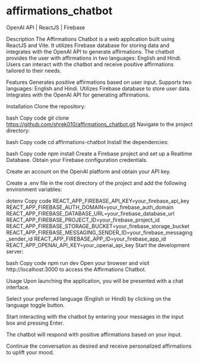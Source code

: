 # affirmations_chatbot
OpenAI API | ReactJS | Firebase


Description
The Affirmations Chatbot is a web application built using ReactJS and Vite. It utilizes Firebase database for storing data and integrates with the OpenAI API to generate affirmations. The chatbot provides the user with affirmations in two languages: English and Hindi. Users can interact with the chatbot and receive positive affirmations tailored to their needs.

Features
Generates positive affirmations based on user input.
Supports two languages: English and Hindi.
Utilizes Firebase database to store user data.
Integrates with the OpenAI API for generating affirmations.


Installation
Clone the repository:

bash
Copy code
git clone https://github.com/shrek010/affirmations_chatbot.git
Navigate to the project directory:

bash
Copy code
cd affirmations-chatbot
Install the dependencies:

bash
Copy code
npm install
Create a Firebase project and set up a Realtime Database. Obtain your Firebase configuration credentials.

Create an account on the OpenAI platform and obtain your API key.

Create a .env file in the root directory of the project and add the following environment variables:

dotenv
Copy code
REACT_APP_FIREBASE_API_KEY=your_firebase_api_key
REACT_APP_FIREBASE_AUTH_DOMAIN=your_firebase_auth_domain
REACT_APP_FIREBASE_DATABASE_URL=your_firebase_database_url
REACT_APP_FIREBASE_PROJECT_ID=your_firebase_project_id
REACT_APP_FIREBASE_STORAGE_BUCKET=your_firebase_storage_bucket
REACT_APP_FIREBASE_MESSAGING_SENDER_ID=your_firebase_messaging_sender_id
REACT_APP_FIREBASE_APP_ID=your_firebase_app_id
REACT_APP_OPENAI_API_KEY=your_openai_api_key
Start the development server:

bash
Copy code
npm run dev
Open your browser and visit http://localhost:3000 to access the Affirmations Chatbot.

Usage
Upon launching the application, you will be presented with a chat interface.

Select your preferred language (English or Hindi) by clicking on the language toggle button.

Start interacting with the chatbot by entering your messages in the input box and pressing Enter.

The chatbot will respond with positive affirmations based on your input.

Continue the conversation as desired and receive personalized affirmations to uplift your mood.
